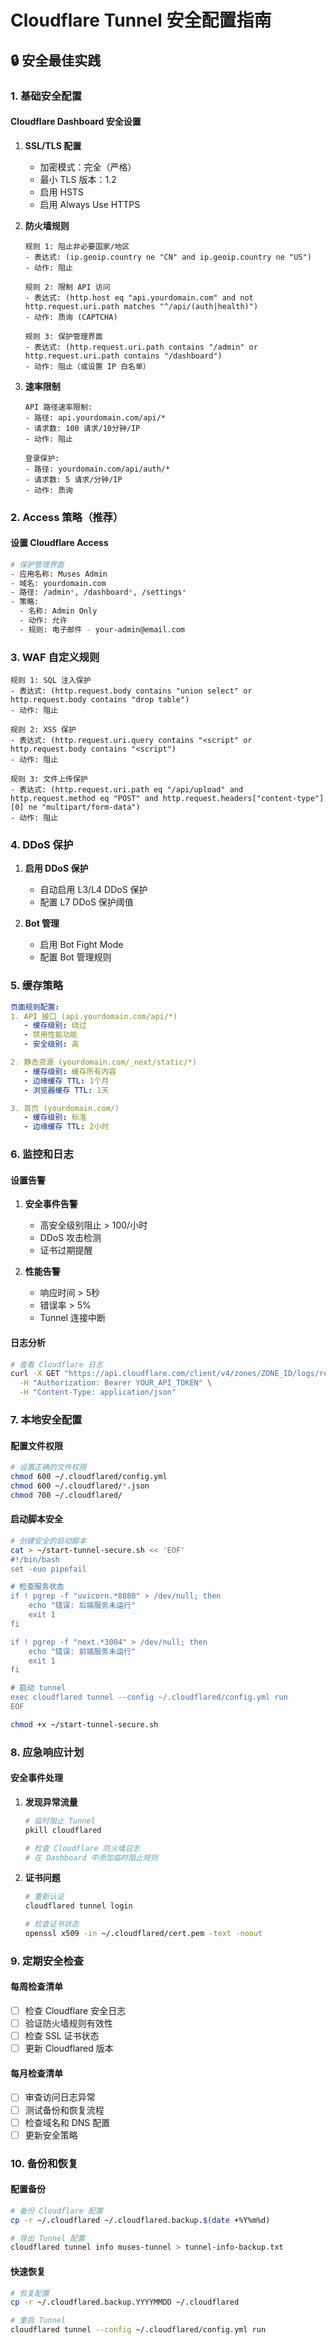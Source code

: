 # Cloudflare Tunnel 安全配置指南

## 🔒 安全最佳实践

### 1. 基础安全配置

#### Cloudflare Dashboard 安全设置

1. **SSL/TLS 配置**
   - 加密模式：完全（严格）
   - 最小 TLS 版本：1.2
   - 启用 HSTS
   - 启用 Always Use HTTPS

2. **防火墙规则**
   ```
   规则 1: 阻止非必要国家/地区
   - 表达式: (ip.geoip.country ne "CN" and ip.geoip.country ne "US")
   - 动作: 阻止
   
   规则 2: 限制 API 访问
   - 表达式: (http.host eq "api.yourdomain.com" and not http.request.uri.path matches "^/api/(auth|health)")
   - 动作: 质询 (CAPTCHA)
   
   规则 3: 保护管理界面
   - 表达式: (http.request.uri.path contains "/admin" or http.request.uri.path contains "/dashboard")
   - 动作: 阻止（或设置 IP 白名单）
   ```

3. **速率限制**
   ```
   API 路径速率限制:
   - 路径: api.yourdomain.com/api/*
   - 请求数: 100 请求/10分钟/IP
   - 动作: 阻止
   
   登录保护:
   - 路径: yourdomain.com/api/auth/*
   - 请求数: 5 请求/分钟/IP
   - 动作: 质询
   ```

### 2. Access 策略（推荐）

#### 设置 Cloudflare Access
```bash
# 保护管理界面
- 应用名称: Muses Admin
- 域名: yourdomain.com
- 路径: /admin*, /dashboard*, /settings*
- 策略: 
  - 名称: Admin Only
  - 动作: 允许
  - 规则: 电子邮件 - your-admin@email.com
```

### 3. WAF 自定义规则

```
规则 1: SQL 注入保护
- 表达式: (http.request.body contains "union select" or http.request.body contains "drop table")
- 动作: 阻止

规则 2: XSS 保护  
- 表达式: (http.request.uri.query contains "<script" or http.request.body contains "<script")
- 动作: 阻止

规则 3: 文件上传保护
- 表达式: (http.request.uri.path eq "/api/upload" and http.request.method eq "POST" and http.request.headers["content-type"][0] ne "multipart/form-data")
- 动作: 阻止
```

### 4. DDoS 保护

1. **启用 DDoS 保护**
   - 自动启用 L3/L4 DDoS 保护
   - 配置 L7 DDoS 保护阈值

2. **Bot 管理**
   - 启用 Bot Fight Mode
   - 配置 Bot 管理规则

### 5. 缓存策略

```yaml
页面规则配置:
1. API 接口 (api.yourdomain.com/api/*)
   - 缓存级别: 绕过
   - 禁用性能功能
   - 安全级别: 高

2. 静态资源 (yourdomain.com/_next/static/*)
   - 缓存级别: 缓存所有内容
   - 边缘缓存 TTL: 1个月
   - 浏览器缓存 TTL: 1天

3. 首页 (yourdomain.com/)
   - 缓存级别: 标准
   - 边缘缓存 TTL: 2小时
```

### 6. 监控和日志

#### 设置告警
1. **安全事件告警**
   - 高安全级别阻止 > 100/小时
   - DDoS 攻击检测
   - 证书过期提醒

2. **性能告警**
   - 响应时间 > 5秒
   - 错误率 > 5%
   - Tunnel 连接中断

#### 日志分析
```bash
# 查看 Cloudflare 日志
curl -X GET "https://api.cloudflare.com/client/v4/zones/ZONE_ID/logs/received" \
  -H "Authorization: Bearer YOUR_API_TOKEN" \
  -H "Content-Type: application/json"
```

### 7. 本地安全配置

#### 配置文件权限
```bash
# 设置正确的文件权限
chmod 600 ~/.cloudflared/config.yml
chmod 600 ~/.cloudflared/*.json
chmod 700 ~/.cloudflared/
```

#### 启动脚本安全
```bash
# 创建安全的启动脚本
cat > ~/start-tunnel-secure.sh << 'EOF'
#!/bin/bash
set -euo pipefail

# 检查服务状态
if ! pgrep -f "uvicorn.*8080" > /dev/null; then
    echo "错误: 后端服务未运行"
    exit 1
fi

if ! pgrep -f "next.*3004" > /dev/null; then
    echo "错误: 前端服务未运行"
    exit 1
fi

# 启动 tunnel
exec cloudflared tunnel --config ~/.cloudflared/config.yml run
EOF

chmod +x ~/start-tunnel-secure.sh
```

### 8. 应急响应计划

#### 安全事件处理
1. **发现异常流量**
   ```bash
   # 临时阻止 Tunnel
   pkill cloudflared
   
   # 检查 Cloudflare 防火墙日志
   # 在 Dashboard 中添加临时阻止规则
   ```

2. **证书问题**
   ```bash
   # 重新认证
   cloudflared tunnel login
   
   # 检查证书状态
   openssl x509 -in ~/.cloudflared/cert.pem -text -noout
   ```

### 9. 定期安全检查

#### 每周检查清单
- [ ] 检查 Cloudflare 安全日志
- [ ] 验证防火墙规则有效性
- [ ] 检查 SSL 证书状态
- [ ] 更新 Cloudflared 版本

#### 每月检查清单
- [ ] 审查访问日志异常
- [ ] 测试备份和恢复流程
- [ ] 检查域名和 DNS 配置
- [ ] 更新安全策略

### 10. 备份和恢复

#### 配置备份
```bash
# 备份 Cloudflare 配置
cp -r ~/.cloudflared ~/.cloudflared.backup.$(date +%Y%m%d)

# 导出 Tunnel 配置
cloudflared tunnel info muses-tunnel > tunnel-info-backup.txt
```

#### 快速恢复
```bash
# 恢复配置
cp -r ~/.cloudflared.backup.YYYYMMDD ~/.cloudflared

# 重启 Tunnel
cloudflared tunnel --config ~/.cloudflared/config.yml run
```